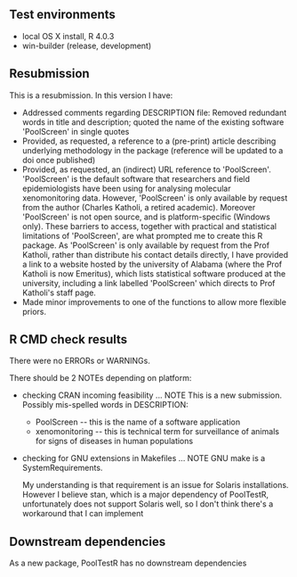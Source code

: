 ## Test environments
* local OS X install, R 4.0.3
* win-builder (release, development)

## Resubmission
This is a resubmission. In this version I have:

* Addressed comments regarding DESCRIPTION file: Removed redundant words in title and description; quoted the name of the existing software 'PoolScreen' in single quotes
* Provided, as requested, a reference to a (pre-print) article describing underlying methodology in the package (reference will be updated to a doi once published)
* Provided, as requested, an (indirect) URL reference to 'PoolScreen'. 'PoolScreen' is the default software that researchers and field epidemiologists have been using for analysing molecular xenomonitoring data. However, 'PoolScreen' is only available by request from the  author (Charles Katholi, a retired academic). Moreover 'PoolScreen' is not open source, and is platform-specific (Windows only). These barriers to access, together with practical and statistical limitations of 'PoolScreen', are what prompted me to create this R package. As 'PoolScreen' is only available by request from the Prof Katholi, rather than distribute his contact details directly, I have provided a link to a website hosted by the university of Alabama (where the Prof Katholi is now Emeritus), which lists statistical software produced at the university, including a link labelled 'PoolScreen' which directs to Prof Katholi's staff page.
* Made minor improvements to one of the functions to allow more flexible priors.


## R CMD check results
There were no ERRORs or WARNINGs. 

There should be 2 NOTEs depending on platform:
* checking CRAN incoming feasibility ... NOTE
  This is a new submission.
  Possibly mis-spelled words in DESCRIPTION:
  * PoolScreen -- this is the name of a software application
  * xenomonitoring -- this is technical term for surveillance of animals for signs of diseases in human populations
  
* checking for GNU extensions in Makefiles ... NOTE
  GNU make is a SystemRequirements.
  
  My understanding is that requirement is an issue for Solaris installations. However I believe stan, which is a major dependency of PoolTestR, unfortunately does not support Solaris well, so I don't think there's a workaround that I can implement 
  

## Downstream dependencies
As a new package, PoolTestR has no downstream dependencies
